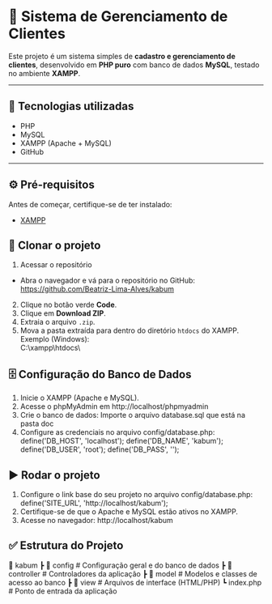 # 📌 Sistema de Gerenciamento de Clientes

Este projeto é um sistema simples de **cadastro e gerenciamento de clientes**, desenvolvido em **PHP puro** com banco de dados **MySQL**, testado no ambiente **XAMPP**.  

---

## 🚀 Tecnologias utilizadas
- PHP 
- MySQL
- XAMPP (Apache + MySQL)  
- GitHub

---

## ⚙️ Pré-requisitos
Antes de começar, certifique-se de ter instalado:
- [XAMPP](https://www.apachefriends.org/pt_br)  


## 📂 Clonar o projeto
1. Acessar o repositório
- Abra o navegador e vá para o repositório no GitHub: 
https://github.com/Beatriz-Lima-Alves/kabum

2. Clique no botão verde **Code**.  
3. Clique em **Download ZIP**.  
4. Extraia o arquivo `.zip`.  
5. Mova a pasta extraída para dentro do diretório `htdocs` do XAMPP.  
Exemplo (Windows):  
C:\xampp\htdocs\


## 🗄️ Configuração do Banco de Dados

1. Inicie o XAMPP (Apache e MySQL).
2. Acesse o phpMyAdmin em http://localhost/phpmyadmin
3. Crie o banco de dados:
Importe o arquivo database.sql que está na pasta doc
4. Configure as credenciais no arquivo config/database.php:
define('DB_HOST', 'localhost');
define('DB_NAME', 'kabum');
define('DB_USER', 'root');
define('DB_PASS', '');

## ▶️ Rodar o projeto

1. Configure o link base do seu projeto no arquivo config/database.php:
define('SITE_URL', 'http://localhost/kabum');
2. Certifique-se de que o Apache e MySQL estão ativos no XAMPP.
3. Acesse no navegador:
http://localhost/kabum

## ✅ Estrutura do Projeto
📂 kabum
 ┣ 📂 config        # Configuração geral e do banco de dados 
 ┣ 📂 controller    # Controladores da aplicação
 ┣ 📂 model         # Modelos e classes de acesso ao banco
 ┣ 📂 view          # Arquivos de interface (HTML/PHP)
 ┗ index.php        # Ponto de entrada da aplicação